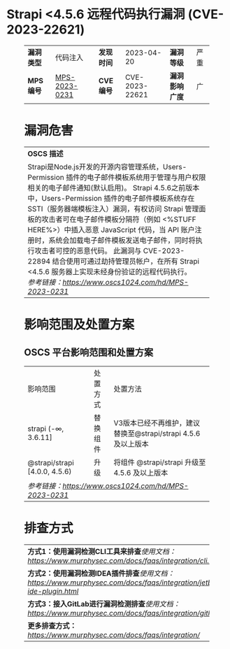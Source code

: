 # Strapi <4.5.6 远程代码执行漏洞 (CVE-2023-22621)
<figure class="wp-block-table">
    <table>
        <tbody>
        <tr>
            <td><strong>漏洞类型</strong></td>
            <td>代码注入</td>
            <td><strong>发现时间</strong></td>
            <td>2023-04-20</td>
            <td><strong>漏洞等级</strong></td>
            <td>严重</td>
        </tr>
        <tr>
            <td><strong>MPS编号</strong></td>
            <td><a href="https://www.oscs1024.com/hd/MPS-2023-0231">MPS-2023-0231</a></td>
            <td><strong>CVE编号</strong></td>
            <td>CVE-2023-22621</td>
            <td><strong>漏洞影响广度</strong></td>
            <td>广</td>
        </tr>
        </tbody>
    </table>
</figure>


<figure class="wp-block-table">
    <h1 class="wp-block-heading">漏洞危害</h1>
    <table>
        <tbody>
        <tr>
            <td><strong>OSCS 描述</strong></td>
        </tr>
        <tr>
            <td>Strapi是Node.js开发的开源内容管理系统，Users-Permission 插件的电子邮件模板系统用于管理与用户权限相关的电子邮件通知(默认启用)。
Strapi 4.5.6之前版本中，Users-Permission 插件的电子邮件模板系统存在 SSTI（服务器端模板注入）漏洞，有权访问 Strapi 管理面板的攻击者可在电子邮件模板分隔符（例如 <%STUFF HERE%>）中插入恶意 JavaScript 代码，当 API 账户注册时，系统会加载电子邮件模板发送电子邮件，同时将执行攻击者可控的恶意代码。
此漏洞与 CVE-2023-22894 结合使用可通过劫持管理员帐户，在所有 Strapi <4.5.6 服务器上实现未经身份验证的远程代码执行。<br><em>参考链接：<a
                    href="https://www.oscs1024.com/hd/MPS-2023-0231">https://www.oscs1024.com/hd/MPS-2023-0231</a></em>
            </td>
        </tr>
        </tbody>
    </table>
</figure>


<figure class="wp-block-table alignleft">
    <h1 class="wp-block-heading">影响范围及处置方案</h1>
    <h2 class="wp-block-heading"><strong>OSCS</strong> <strong>平台影响范围和处置方案</strong></h2>
    <table>
        <tbody>
        <tr>
            <td>影响范围</td>
            <td>处置方式</td>
            <td>处置方法</td>
        </tr>
        <tr><td rowspan="1">strapi (-∞, 3.6.11]</td><td>替换组件</td><td>V3版本已经不再维护，建议替换至@strapi/strapi 4.5.6 及以上版本</td></tr><tr><td rowspan="1">@strapi/strapi [4.0.0, 4.5.6)</td><td>升级</td><td>将组件 @strapi/strapi 升级至 4.5.6 及以上版本</td></tr>
        <tr>
            <td colspan="3"><em>参考链接：</em><em><a
                    href="https://www.oscs1024.com/hd/MPS-2023-0231">https://www.oscs1024.com/hd/MPS-2023-0231</a></em></td>
        </tr>
        </tbody>
    </table>
</figure>


<figure class="wp-block-table">
    <h1 class="wp-block-heading">排查方式</h1>
    <table>
        <tbody>
        <tr>
            <td><strong>方式1：使用漏洞检测CLI工具来排查</strong><em>使用文档：<a
                    href="https://www.murphysec.com/docs/faqs/integration/cli.html">https://www.murphysec.com/docs/faqs/integration/cli.html</a></em>
            </td>
        </tr>
        <tr>
            <td><strong>方式2：使用漏洞检测IDEA插件排查</strong><em>使用文档：<a
                    href="https://www.murphysec.com/docs/faqs/integration/jetbrains-ide-plugin.html">https://www.murphysec.com/docs/faqs/integration/jetbrains-ide-plugin.html</a></em>
            </td>
        </tr>
        <tr>
            <td><strong>方式3：接入GitLab进行漏洞检测排查</strong><em>使用文档：<a
                    href="https://www.murphysec.com/docs/faqs/integration/gitlab.html">https://www.murphysec.com/docs/faqs/integration/gitlab.html</a></em>
            </td>
        </tr>
        <tr>
            <td><strong>更多排查方式：</strong><em><a
                    href="https://www.murphysec.com/docs/faqs/integration/">https://www.murphysec.com/docs/faqs/integration/</a></em>
            </td>
        </tr>
        </tbody>
    </table>
</figure>